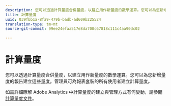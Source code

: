 ```yaml
---
description: 您可以透過計算量度合併量度，以建立用作新量度的數學運算。您可以為您新增量度的報告建立這些量度。管理員可為報表套裝的所有使用者建立計算量度。
title: 計算量度
uuid: 039fbb1a-8fa9-479b-badb-ad609b225524
translation-type: tm+mt
source-git-commit: 99ee24efaa517e8da700c67818c111c4aa90dc02

---
```



# 計算量度

您可以透過計算量度合併量度，以建立用作新量度的數學運算。您可以為您新增量度的報告建立這些量度。管理員可為報表套裝的所有使用者建立計算量度。

如需詳細瞭解 Adobe Analytics 中計算量度的建立與管理方式有何變動，請參閱[計算量度文件](/help/components/c-calcmetrics/cm-overview.md)。
